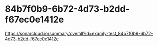 # 84b7f0b9-6b72-4d73-b2dd-f67ec0e1412e
https://sonarcloud.io/summary/overall?id=examly-test_84b7f0b9-6b72-4d73-b2dd-f67ec0e1412e
